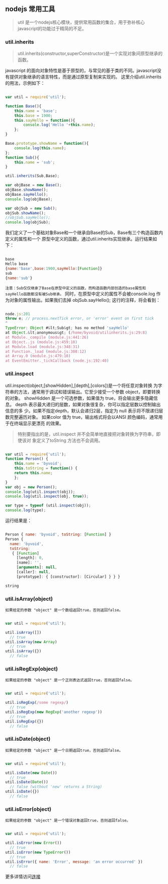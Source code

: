 ## nodejs 常用工具

> util 是一个nodejs核心模块，提供常用函数的集合，用于弥补核心javascript的功能过于精简的不足。

### util.inherits

> util.inherits(constructor,superConstructor)是一个实现对象间原型继承的函数。

javascript 的面向对象特性是基于原型的，与常见的基于类的不同。javascript没有提供对象继承的语言特性，而是通过原型复制来实现的。
这里介绍util.inherits的用法，示例如下：
```javascript

var util = require('util');

function Base(){
	this.name = 'base';
	this.base = 1900;
	this.sayHello = function(){
		console.log('Hello '+this.name);
	};
}

Base.prototype.showName = function(){
	console.log(this.name);
};
function Sub(){
	this.name = 'sub';
}

util.inherits(Sub,Base);

var objBase = new Base();
objBase.showName();
objBase.sayHello();
console.log(objBase);

var objSub = new Sub();
objSub.showName();
//objSub.sayHello();
console.log(objSub);

```
我们定义了一个基础对象Base和一个继承自Base的Sub，Base有三个构造函数内定义的属性和一个 原型中定义的函数，通过util.inherits实现继承。运行结果如下：
```javascript

base
Hello base
{name:'base',base:1900,sayHello:[Function]}
sub
{name:'sub'}

```
`注意：Sub仅仅继承了Base在原型中定义的函数，而构造函数内部创造的base属性和sayHello函数都没有被Sub继承。`
同时，在原型中定义的属性不会被console.log 作 为对象的属性输出。如果我们去掉 objSub.sayHello(); 这行的注释，将会看到：
```javascript

node.js:201 
throw e; // process.nextTick error, or 'error' event on first tick 
^ 
TypeError: Object #&lt;Sub&gt; has no method 'sayHello' 
at Object.&lt;anonymous&gt; (/home/byvoid/utilinherits.js:29:8) 
at Module._compile (module.js:441:26) 
at Object..js (module.js:459:10) 
at Module.load (module.js:348:31) 
at Function._load (module.js:308:12) 
at Array.0 (module.js:479:10) 
at EventEmitter._tickCallback (node.js:192:40) 

```

### util.inspect

util.inspect(object,[showHidden],[depth],[colors])是一个将任意对象转换 为字符串的方法，通常用于调试和错误输出。它至少接受一个参数 object，即要转换的对象。
showHidden 是一个可选参数，如果值为 true，将会输出更多隐藏信息。
depth 表示最大递归的层数，如果对象很复杂，你可以指定层数以控制输出信息的多 少。如果不指定depth，默认会递归2层，指定为 null 表示将不限递归层数完整遍历对象。 如果color 值为 true，输出格式将会以ANSI 颜色编码，通常用于在终端显示更漂亮 的效果。
> 特别要指出的是，util.inspect 并不会简单地直接把对象转换为字符串，即使该对 象定义了toString 方法也不会调用。
```javascript

var util = require('util'); 
function Person() { 
	this.name = 'byvoid'; 
	this.toString = function() { 
	return this.name; 
	}; 
} 
var obj = new Person(); 
console.log(util.inspect(obj)); 
console.log(util.inspect(obj, true)); 

var type = typeof (util.inspect(obj));
console.log(type);

```
运行结果是：
```javascript

Person { name: 'byvoid', toString: [Function] }
Person {
  name: 'byvoid',
  toString: 
   { [Function]
     [length]: 0,
     [name]: '',
     [arguments]: null,
     [caller]: null,
     [prototype]: { [constructor]: [Circular] } } }

string

```

### util.isArray(object)
`如果给定的参数 "object" 是一个数组返回true，否则返回false。`
```javascript

var util = require('util');

util.isArray([])
  // true
util.isArray(new Array)
  // true
util.isArray({})
  // false

```

### util.isRegExp(object)
`如果给定的参数 "object" 是一个正则表达式返回true，否则返回false。`
```javascript

var util = require('util');

util.isRegExp(/some regexp/)
  // true
util.isRegExp(new RegExp('another regexp'))
  // true
util.isRegExp({})
  // false

```

### util.isDate(object)
`如果给定的参数 "object" 是一个日期返回true，否则返回false。`
```javascript

var util = require('util');

util.isDate(new Date())
  // true
util.isDate(Date())
  // false (without 'new' returns a String)
util.isDate({})
  // false

```

### util.isError(object)
`如果给定的参数 "object" 是一个错误对象返回true，否则返回false。`
```javascript

var util = require('util');

util.isError(new Error())
  // true
util.isError(new TypeError())
  // true
util.isError({ name: 'Error', message: 'an error occurred' })
  // false

```

更多详情访问[连接](https://nodejs.org/api/util.html)






























